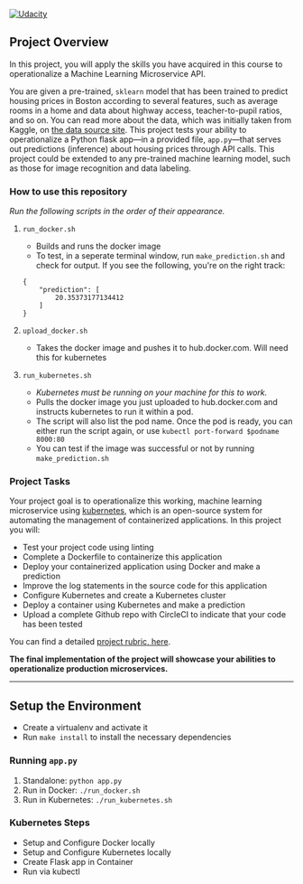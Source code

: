 [![Udacity](https://circleci.com/gh/udacity-containerization-exercise/circleci-docs.svg?style=shield)](https://app.circleci.com/jobs/github/adespotakis/udacity_containerization_exercise/7)

## Project Overview

In this project, you will apply the skills you have acquired in this course to operationalize a Machine Learning Microservice API. 

You are given a pre-trained, `sklearn` model that has been trained to predict housing prices in Boston according to several features, such as average rooms in a home and data about highway access, teacher-to-pupil ratios, and so on. You can read more about the data, which was initially taken from Kaggle, on [the data source site](https://www.kaggle.com/c/boston-housing). This project tests your ability to operationalize a Python flask app—in a provided file, `app.py`—that serves out predictions (inference) about housing prices through API calls. This project could be extended to any pre-trained machine learning model, such as those for image recognition and data labeling.

### How to use this repository
*Run the following scripts in the order of their appearance.* 
1. `run_docker.sh`
    - Builds and runs the docker image
    - To test, in a seperate terminal window, run `make_prediction.sh` and check for output. If you see the following, 
    you're on the right track: 
    ```
    {
        "prediction": [
            20.35373177134412
        ]
    }

    ```
2. `upload_docker.sh`
    - Takes the docker image and pushes it to hub.docker.com. Will need this for kubernetes

3. `run_kubernetes.sh`
    - *Kubernetes must be running on your machine for this to work.*
    - Pulls the docker image you just uploaded to hub.docker.com and instructs kubernetes to run it within
    a pod. 
    - The script will also list the pod name. Once the pod is ready, you can either run the script again, or use
    `kubectl port-forward $podname 8000:80`
    - You can test if the image was successful or not by running `make_prediction.sh`

### Project Tasks

Your project goal is to operationalize this working, machine learning microservice using [kubernetes](https://kubernetes.io/), which is an open-source system for automating the management of containerized applications. In this project you will:
* Test your project code using linting
* Complete a Dockerfile to containerize this application
* Deploy your containerized application using Docker and make a prediction
* Improve the log statements in the source code for this application
* Configure Kubernetes and create a Kubernetes cluster
* Deploy a container using Kubernetes and make a prediction
* Upload a complete Github repo with CircleCI to indicate that your code has been tested

You can find a detailed [project rubric, here](https://review.udacity.com/#!/rubrics/2576/view).

**The final implementation of the project will showcase your abilities to operationalize production microservices.**

---

## Setup the Environment

* Create a virtualenv and activate it
* Run `make install` to install the necessary dependencies

### Running `app.py`

1. Standalone:  `python app.py`
2. Run in Docker:  `./run_docker.sh`
3. Run in Kubernetes:  `./run_kubernetes.sh`

### Kubernetes Steps

* Setup and Configure Docker locally
* Setup and Configure Kubernetes locally
* Create Flask app in Container
* Run via kubectl
